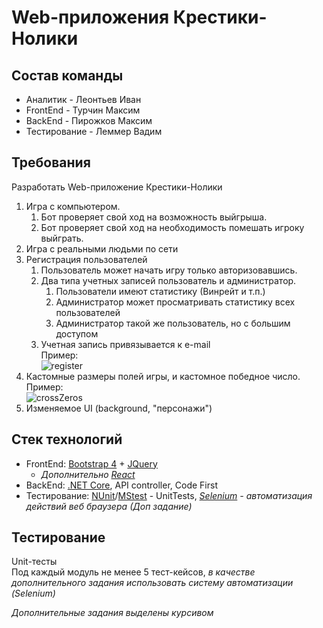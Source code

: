# Web-приложения Крестики-Нолики

## Состав команды
+ Аналитик - Леонтьев Иван
+ FrontEnd - Турчин Максим
+ BackEnd - Пирожков Максим
+ Тестирование - Леммер Вадим

## Требования
  Разработать Web-приложение Крестики-Нолики
  1. Игра с компьютером.
      1.  Бот проверяет свой ход на возможность выйгрыша.
      2.  Бот проверяет свой ход на необходимость помешать игроку выйграть.
  2. Игра с реальными людьми по сети
  3. Регистрация пользователей
      1.  Пользователь может начать игру только авторизовавшись.
      2.  Два типа учетных записей пользователь и администратор.
          1. Пользователи имеют статистику (Винрейт и т.п.)
          2. Администратор может просматривать статистику всех пользователей
          3. Администратор такой же пользователь, но с большим доступом
       3.  Учетная запись привязывается к e-mail
  <br/>Пример:<br/>
  ![register](https://w3hubs.com/wp-content/uploads/2018/09/Login-and-Registration-Form-In-Bootstrap-4-1024x495.jpg)
  4.  Кастомные размеры полей игры, и кастомное победное число.
  <br/>Пример:<br/>
  ![crossZeros](https://monateka.com/images/112180.jpg)
  5.  Изменяемое UI (background, "персонажи")
  
## Стек технологий
  + FrontEnd: [Bootstrap 4](https://bootstrap-4.ru/) + [JQuery](https://jquery.com/) 
    + *Дополнительно [React](https://reactjs.org/)*
  + BackEnd: [.NET Core](https://docs.microsoft.com/ru-ru/dotnet/core/), API controller, Code First
  + Тестирование: [NUnit](https://nunit.org/)/[MStest](https://docs.microsoft.com/ru-ru/dotnet/core/testing/unit-testing-with-mstest) - UnitTests, *[Selenium](https://www.seleniumhq.org) - автоматизация действий веб браузера (Доп задание)*
  
## Тестирование
   Unit-тесты </br>
   Под каждый модуль не менее 5 тест-кейсов, *в качестве дополнительного задания использовать систему автоматизации (Selenium)*


*Дополнительные задания выделены курсивом*
